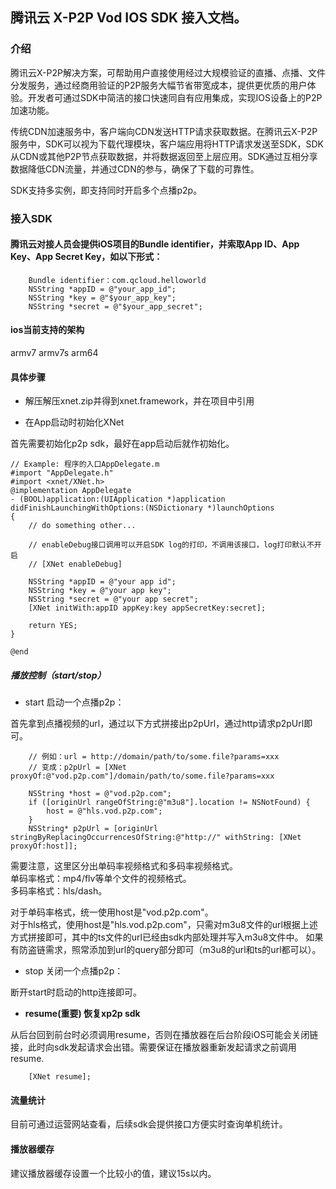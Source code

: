 ## 腾讯云 X-P2P Vod IOS SDK 接入文档。


### 介绍

腾讯云X-P2P解决方案，可帮助用户直接使用经过大规模验证的直播、点播、文件分发服务，通过经商用验证的P2P服务大幅节省带宽成本，提供更优质的用户体验。开发者可通过SDK中简洁的接口快速同自有应用集成，实现IOS设备上的P2P加速功能。

传统CDN加速服务中，客户端向CDN发送HTTP请求获取数据。在腾讯云X-P2P服务中，SDK可以视为下载代理模块，客户端应用将HTTP请求发送至SDK，SDK从CDN或其他P2P节点获取数据，并将数据返回至上层应用。SDK通过互相分享数据降低CDN流量，并通过CDN的参与，确保了下载的可靠性。

SDK支持多实例，即支持同时开启多个点播p2p。

### 接入SDK

#### 腾讯云对接人员会提供iOS项目的Bundle identifier，并索取App ID、App Key、App Secret Key，如以下形式：

        Bundle identifier：com.qcloud.helloworld
        NSString *appID = @"your_app_id";
        NSString *key = @"$your_app_key";
        NSString *secret = @"$your_app_secret";

#### ios当前支持的架构

armv7 armv7s arm64

#### 具体步骤

- 解压解压xnet.zip并得到xnet.framework，并在项目中引用

- 在App启动时初始化XNet

首先需要初始化p2p sdk，最好在app启动后就作初始化。

```
// Example: 程序的入口AppDelegate.m
#import "AppDelegate.h"
#import <xnet/XNet.h>
@implementation AppDelegate
- (BOOL)application:(UIApplication *)application didFinishLaunchingWithOptions:(NSDictionary *)launchOptions
{
    // do something other...

    // enableDebug接口调用可以开启SDK log的打印，不调用该接口，log打印默认不开启
    // [XNet enableDebug]

    NSString *appID = @"your app id";
    NSString *key = @"your app key";
    NSString *secret = @"your app secret";
    [XNet initWith:appID appKey:key appSecretKey:secret];

    return YES;
}

@end
 ```

##### 播放控制（start/stop）

- start 启动一个点播p2p：

首先拿到点播视频的url，通过以下方式拼接出p2pUrl，通过http请求p2pUrl即可。
```
    // 例如：url = http://domain/path/to/some.file?params=xxx
    // 变成：p2pUrl = [XNet proxyOf:@"vod.p2p.com"]/domain/path/to/some.file?params=xxx

    NSString *host = @"vod.p2p.com";
    if ([originUrl rangeOfString:@"m3u8"].location != NSNotFound) {
        host = @"hls.vod.p2p.com";
    }
    NSString* p2pUrl = [originUrl stringByReplacingOccurrencesOfString:@"http://" withString: [XNet proxyOf:host]];
```

需要注意，这里区分出单码率视频格式和多码率视频格式。  
单码率格式：mp4/flv等单个文件的视频格式。    
多码率格式：hls/dash。

对于单码率格式，统一使用host是"vod.p2p.com"。   
对于hls格式，使用host是"hls.vod.p2p.com"，只需对m3u8文件的url根据上述方式拼接即可，其中的ts文件的url已经由sdk内部处理并写入m3u8文件中。
如果有防盗链需求，照常添加到url的query部分即可（m3u8的url和ts的url都可以）。

- stop 关闭一个点播p2p：

断开start时启动的http连接即可。

- **resume(重要) 恢复xp2p sdk**

从后台回到前台时必须调用resume，否则在播放器在后台阶段iOS可能会关闭链接，此时向sdk发起请求会出错。需要保证在播放器重新发起请求之前调用resume.

```
    [XNet resume];
```

#### 流量统计

目前可通过运营网站查看，后续sdk会提供接口方便实时查询单机统计。

#### 播放器缓存

建议播放器缓存设置一个比较小的值，建议15s以内。